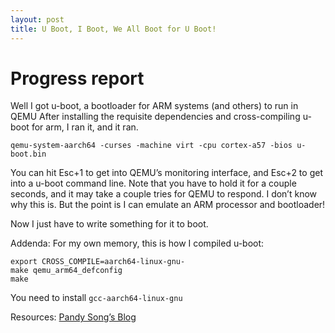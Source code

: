 ```yaml
---
layout: post
title: U Boot, I Boot, We All Boot for U Boot!
---
```



# Progress report

Well I got u-boot, a bootloader for ARM systems (and others) to run in QEMU
After installing the requisite dependencies and cross-compiling u-boot for arm, I ran it, and it ran.

    qemu-system-aarch64 -curses -machine virt -cpu cortex-a57 -bios u-boot.bin

You can hit Esc+1 to get into QEMU&rsquo;s monitoring interface, and Esc+2 to get into a u-boot command line. Note that you have to hold it for a couple seconds, and it may take a couple tries for QEMU to respond. I don&rsquo;t know why this is. But the point is I can emulate an ARM processor and bootloader!

Now I just have to write something for it to boot.

Addenda:
For my own memory, this is how I compiled u-boot:

    export CROSS_COMPILE=aarch64-linux-gnu-
    make qemu_arm64_defconfig
    make

You need to install `gcc-aarch64-linux-gnu`

Resources:
[Pandy Song&rsquo;s Blog](https://pandysong.github.io/blog/post/run_u-boot_in_qemu/)

